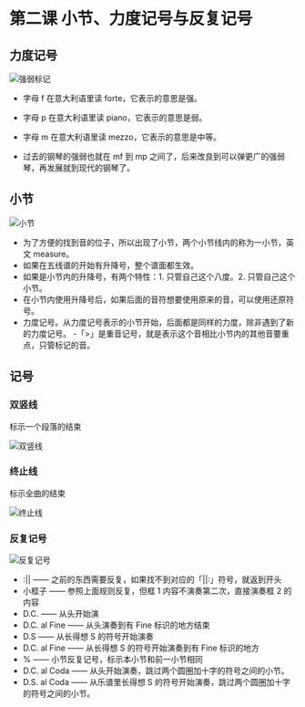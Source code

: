 # 第二课 小节、力度记号与反复记号

## 力度记号

![强弱标记](https://oss.alrcly.com/column/2022-03-15-yuDzam.png)

- 字母 f 在意大利语里读 forte，它表示的意思是强。

- 字母 p 在意大利语里读 piano，它表示的意思是弱。

- 字母 m 在意大利语里读 mezzo，它表示的意思是中等。

- 过去的钢琴的强弱也就在 mf 到 mp 之间了，后来改良到可以弹更广的强弱琴，再发展就到现代的钢琴了。

## 小节

![小节](https://oss.alrcly.com/column/2022-03-15-N3WJJN.png)

- 为了方便的找到音的位子，所以出现了小节，两个小节线内的称为一小节，英文 measure。
- 如果在五线谱的开始有升降号，整个谱面都生效。
- 如果是小节内的升降号，有两个特性：1. 只管自己这个八度。2. 只管自己这个小节。
- 在小节内使用升降号后，如果后面的音符想要使用原来的音，可以使用还原符号。
- 力度记号。从力度记号表示的小节开始，后面都是同样的力度，除非遇到了新的力度记号。
-「>」是重音记号，就是表示这个音相比小节内的其他音要重点，只管标记的音。

## 记号

### 双竖线

标示一个段落的结束

![双竖线](https://oss.alrcly.com/column/2022-03-15-2pjPh9.jpg)

### 终止线

标示全曲的结束

![终止线](https://oss.alrcly.com/column/2022-03-15-uIyuAP.jpg)

### 反复记号

![反复记号](https://oss.alrcly.com/column/2022-03-15-CrY4sJ.png)

- :|| —— 之前的东西需要反复，如果找不到对应的「||:」符号，就返到开头
- 小框子 —— 参照上面规则反复，但框 1 内容不演奏第二次，直接演奏框 2 的内容
- D.C. —— 从头开始演
- D.C. al Fine —— 从头演奏到有 Fine 标识的地方结束
- D.S —— 从长得想 S 的符号开始演奏
- D.C. al Fine —— 从长得想 S 的符号开始演奏到有 Fine 标识的地方
- % —— 小节反复记号，标示本小节和前一小节相同
- D.C. al Coda —— 从头开始演奏，跳过两个圆圈加十字的符号之间的小节。
- D.S. al Coda —— 从乐谱里长得想 S 的符号开始演奏，跳过两个圆圈加十字的符号之间的小节。
